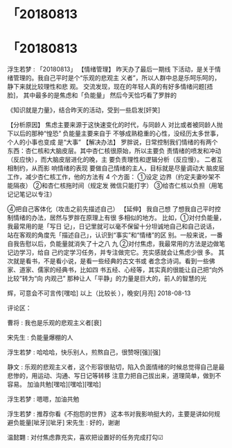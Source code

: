 # 「20180813

# 「20180813

浮生若梦 : 「20180813」 【情绪管理】 昨天办了最后一期线 下活动，是关于情绪管理的。我自己平时是个“乐观的悲观主 义者”，所以人群中总是乐呵乐呵的，静下来就比较理性和悲 观。 交流发现，现在的年轻人真的有好多情绪问题[捂脸]， 其中最多的是焦虑和「负能量」 然后今天恰巧看了罗胖的

《知识就是力量》，结合昨天的活动，受到一些启发[奸笑]

【分析原因】 焦虑主要来源于这快速变化的时代，与同龄人 对比或者被同龄人抛下以后的那种“惶恐” 负能量主要来自于 不够成熟稳重的心性，没经历太多世事，个人的小事也变成 是“大事” 【解决办法】 罗胖说，日常控制我们情绪的有两个 东西：杏仁核和大脑皮层。其中杏仁核很原始，所以主要负 责情绪的喷发和冲动（反应快），而大脑皮层进化的晚，主 要负责理性和逻辑分析（反应慢）。 二者互相制约，从而影 响情绪的表现 要做自己情绪的主人，目标就是尽量调动大 脑皮层工作，减少杏仁核工作，他的方法有 4 个方面： ①设定 边界（约定夫妻吵架不能隔夜） ②和杏仁核拖时间（规定发 微信只能打字） ③给杏仁核以负担（用笔记记笔记以专注）

④把自己客体化（攻击之前先描述自己） 【延伸】 我自己想 了想我自己平时控制情绪的办法，居然与罗胖在原理上有很 多相似的地方。 比如，①对付负能量，我最常用的是「写日 记」，日记里就可以毫不保留十分坦诚地自己和自己说话， 站在客观的角度先「描述自己」，认识到“事实”和“情绪”的区 别。一般来说，一番自我告慰以后，负能量就消失了十之八 九 ②对付焦虑，我最常用的方法是边做笔记边学习，给自 己约定学习任务，并专注做完它。充实感就会让焦虑少很 多。 其次就是看书，不是看小说，是看一些经典的古文书或 者念念诗词。看到一些佛家、道家、儒家的经典书，比如四 书五经、心经等，其实真的很能让自己把“向外比较”转为“向 内观己” 那种让人「平静」的力量是巨大的，前人的智慧的光

辉，可意会不可言传[嘿哈] 以上（比较长 ），晚安[月亮] 2018-08-13

评论区：

曹将 : 我也是乐观的悲观主义者[衰]

宋先生 : 负能量爆棚的人

浮生若梦 : 哈哈哈，快乐别人，煎熬自己，很赞呀[强][强]

静文 : 乐观的悲观主义者，这个形容很贴切，陷入负面情绪的时候总觉得自己是最悲惨的，用运动、沟通、写日记等转移 注意力把自己拔出来，道理简单，做到不容易。 加油共勉[嘿哈][嘿哈][嘿哈]

浮生若梦 : 嗯嗯，加油共勉

浮生若梦 : 推荐你看《不抱怨的世界》 这本书对我影响挺大的，主要是讲如何规避负能量[呲牙][呲牙] 宋先生 : 好的，谢谢

温懿翾 : 对付焦虑靠充实，喜欢把设置好的任务完成打勾☑